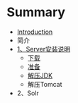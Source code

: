 # Summary

* [Introduction](README.md)
* 简介
* [1、Server安装说明](1serveran-zhuang-shuo-ming.md)
  * [下载](xia-zai.md)
  * [准备](zhun-bei.md)
  * [解压JDK](jie-ya-jdk.md)
  * 解压Tomcat
* 2、Solr

